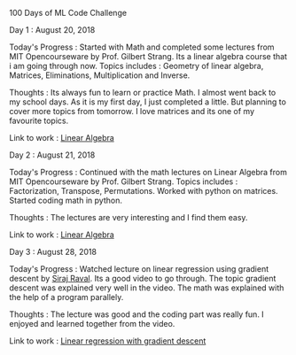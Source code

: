 100 Days of ML Code Challenge

Day 1 : August 20, 2018

Today's Progress : Started with Math and completed some lectures from MIT Opencourseware by Prof. Gilbert Strang. Its a linear algebra course that i am going through now. Topics includes : Geometry of linear algebra, Matrices, Eliminations, Multiplication and Inverse.

Thoughts : Its always fun to learn or practice Math. I almost went back to my school days. As it is my first day, I just completed a little. But planning to cover more topics from tomorrow. I love matrices and its one of my favourite topics.

Link to work : [Linear Algebra](https://ocw.mit.edu/courses/mathematics/18-06-linear-algebra-spring-2010/video-lectures/)

Day 2 : August 21, 2018

Today's Progress : Continued with the math lectures on Linear Algebra from MIT Opencourseware by Prof. Gilbert Strang. Topics includes : Factorization, Transpose, Permutations. Worked with python on matrices. Started coding math in python.

Thoughts : The lectures are very interesting and I find them easy.  

Link to work : [Linear Algebra](https://ocw.mit.edu/courses/mathematics/18-06-linear-algebra-spring-2010/video-lectures/)

Day 3 : August 28, 2018

Today's Progress : Watched lecture on linear regression using gradient descent by [Siraj Raval](https://github.com/llSourcell). Its a good video to go through. The topic gradient descent was explained very well in the video. The math was explained with the help of a program parallely. 

Thoughts : The lecture was good and the coding part was really fun. I enjoyed and learned together from the video.

Link to work : [Linear regression with gradient descent](https://www.youtube.com/watch?v=XdM6ER7zTLk)

